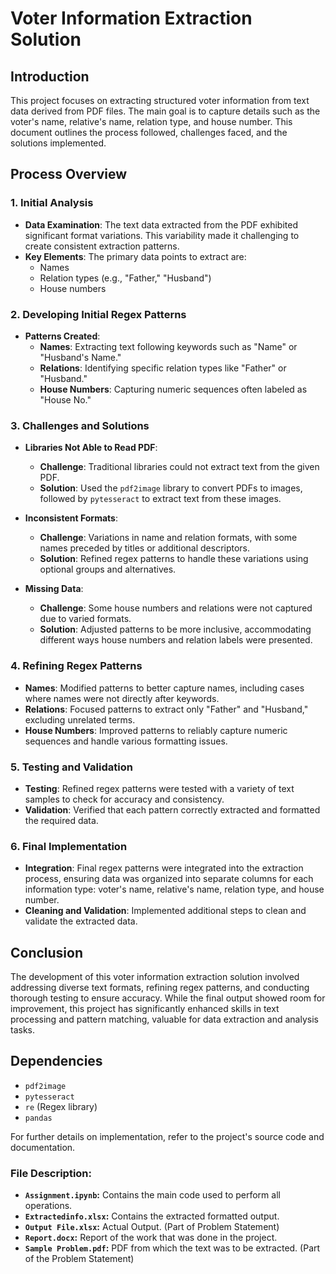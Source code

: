 # Voter Information Extraction Solution

## Introduction

This project focuses on extracting structured voter information from text data derived from PDF files. The main goal is to capture details such as the voter's name, relative's name, relation type, and house number. This document outlines the process followed, challenges faced, and the solutions implemented.

## Process Overview

### 1. Initial Analysis

- **Data Examination**: The text data extracted from the PDF exhibited significant format variations. This variability made it challenging to create consistent extraction patterns.
- **Key Elements**: The primary data points to extract are:
  - Names
  - Relation types (e.g., "Father," "Husband")
  - House numbers

### 2. Developing Initial Regex Patterns

- **Patterns Created**:
  - **Names**: Extracting text following keywords such as "Name" or "Husband's Name."
  - **Relations**: Identifying specific relation types like "Father" or "Husband."
  - **House Numbers**: Capturing numeric sequences often labeled as "House No."

### 3. Challenges and Solutions

- **Libraries Not Able to Read PDF**:
  - **Challenge**: Traditional libraries could not extract text from the given PDF.
  - **Solution**: Used the `pdf2image` library to convert PDFs to images, followed by `pytesseract` to extract text from these images.

- **Inconsistent Formats**:
  - **Challenge**: Variations in name and relation formats, with some names preceded by titles or additional descriptors.
  - **Solution**: Refined regex patterns to handle these variations using optional groups and alternatives.

- **Missing Data**:
  - **Challenge**: Some house numbers and relations were not captured due to varied formats.
  - **Solution**: Adjusted patterns to be more inclusive, accommodating different ways house numbers and relation labels were presented.

### 4. Refining Regex Patterns

- **Names**: Modified patterns to better capture names, including cases where names were not directly after keywords.
- **Relations**: Focused patterns to extract only "Father" and "Husband," excluding unrelated terms.
- **House Numbers**: Improved patterns to reliably capture numeric sequences and handle various formatting issues.

### 5. Testing and Validation

- **Testing**: Refined regex patterns were tested with a variety of text samples to check for accuracy and consistency.
- **Validation**: Verified that each pattern correctly extracted and formatted the required data.

### 6. Final Implementation

- **Integration**: Final regex patterns were integrated into the extraction process, ensuring data was organized into separate columns for each information type: voter's name, relative's name, relation type, and house number.
- **Cleaning and Validation**: Implemented additional steps to clean and validate the extracted data.

## Conclusion

The development of this voter information extraction solution involved addressing diverse text formats, refining regex patterns, and conducting thorough testing to ensure accuracy. While the final output showed room for improvement, this project has significantly enhanced skills in text processing and pattern matching, valuable for data extraction and analysis tasks.

## Dependencies

- `pdf2image`
- `pytesseract`
- `re` (Regex library)
- `pandas`



For further details on implementation, refer to the project's source code and documentation.

### File Description:
- **`Assignment.ipynb`:** Contains the main code used to perform all operations.
- **`Extractedinfo.xlsx`:** Contains the extracted formatted output.
- **`Output File.xlsx`:** Actual Output. (Part of Problem Statement)
- **`Report.docx`:** Report of the work that was done in the project.
- **`Sample Problem.pdf`:** PDF from which the text was to be extracted. (Part of the Problem Statement)

